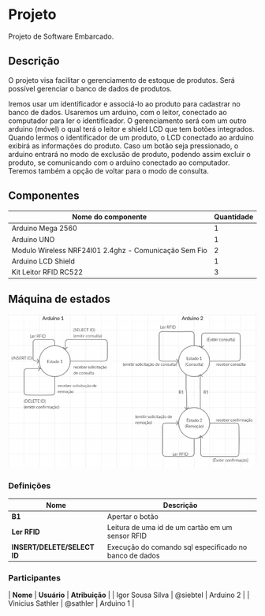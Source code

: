 # Projeto
Projeto de Software Embarcado.

## Descrição

O projeto visa facilitar o gerenciamento de estoque de produtos. Será possível gerenciar o banco de dados de produtos.

Iremos usar um identificador e associá-lo ao produto para cadastrar no banco de dados.
Usaremos um arduino, com o leitor, conectado ao computador para ler o identificador.
O gerenciamento será com um outro arduino (móvel) o qual terá o leitor e shield LCD que tem botões integrados. Quando lermos o identificador de um produto, o LCD conectado ao arduino exibirá
as informações do produto. Caso um botão seja pressionado, o arduino entrará no modo de exclusão de produto, podendo assim excluir o produto, se comunicando com o arduino conectado ao computador.
Teremos também a opção de voltar para o modo de consulta.


## Componentes


| **Nome do componente**                | **Quantidade** |
| -------------------------------- | ------------- |
| Arduino Mega 2560                                      | 1 |
| Arduino UNO                                            | 1 |
| Modulo Wireless NRF24l01 2.4ghz - Comunicação Sem Fio  | 2 |
| Arduino LCD Shield                                     | 1 |
| Kit Leitor RFID RC522                                  | 3 |

## Máquina de estados

<img src="maquina_de_estados.PNG">

### Definições

| **Nome** | **Descrição** |
| --- | --- |
| **B1** | Apertar o botão |
| **Ler RFID** | Leitura de uma id de um cartão em um sensor RFID |
| **INSERT/DELETE/SELECT ID** | Execução do comando sql especificado no banco de dados |

### Participantes

| **Nome** | **Usuário** | **Atribuição** |
| Igor Sousa Silva | @siebtel | Arduino 2 |
| Vinicius Sathler | @sathler | Arduino 1 |
